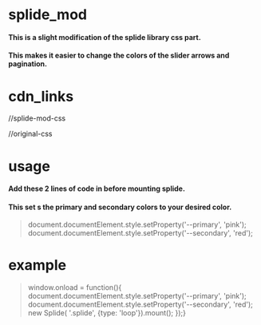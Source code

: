 # splide_mod

#### This is a slight modification of the splide library css part.
#### This makes it easier to change the colors of the slider arrows and pagination.

# cdn_links

//splide-mod-css

//original-css

# usage

#### Add these 2 lines of code in before mounting splide.
#### This set s the primary and secondary colors to your desired color.

> document.documentElement.style.setProperty('--primary', 'pink');
    document.documentElement.style.setProperty('--secondary', 'red');

# example

> window.onload = function(){
    document.documentElement.style.setProperty('--primary', 'pink');
    document.documentElement.style.setProperty('--secondary', 'red');
    new Splide( '.splide', {type: 'loop'}).mount();
    });}

